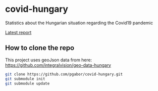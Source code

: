 # covid-hungary
Statistics about the Hungarian situation regarding the Covid19 pandemic

[Latest report](http://pgabor.web.elte.hu/2020-05-07.html)

## How to clone the repo

This project uses geoJson data from here: https://github.com/integralvision/geo-data-hungary

```bash
git clone https://github.com/pgabor/covid-hungary.git
git submodule init
git submodule update

```

